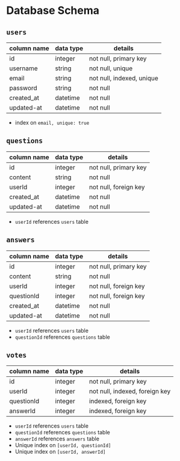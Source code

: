 # **Database Schema**

## `users`

| column name | data type | details                   |
|-------------|-----------|---------------------------|
| id          | integer   | not null, primary key     |
| username    | string    | not null, unique          |
| email       | string    | not null, indexed, unique |
| password    | string    | not null                  |
| created_at  | datetime  | not null                  |
| updated-at  | datetime  | not null                  |

* index on `email, unique: true`

## `questions`

| column name | data type | details               |
|-------------|-----------|-----------------------|
| id          | integer   | not null, primary key |
| content     | string    | not null              |
| userId      | integer   | not null, foreign key |
| created_at  | datetime  | not null              |
| updated-at  | datetime  | not null              |

* `userId` references `users` table

## `answers`

| column name   | data type | details               |
|---------------|-----------|-----------------------|
| id            | integer   | not null, primary key |
| content       | string    | not null              |
| userId        | integer   | not null, foreign key |
| questionId    | integer   | not null, foreign key |
| created_at    | datetime  | not null              |
| updated-at    | datetime  | not null              |

* `userId` references `users` table
* `questionId` references `questions` table

## `votes`

| column name   | data type | details                        |
|---------------|-----------|--------------------------------|
| id            | integer   | not null, primary key          |
| userId        | integer   | not null, indexed, foreign key |
| questionId    | integer   | indexed, foreign key           |
| answerId      | integer   | indexed, foreign key           |

* `userId` references `users` table
* `questionId` references `questions` table
* `answerId` references `answers` table
* Unique index on `[userId, questionId]`
* Unique index on `[userId, answerId]`
